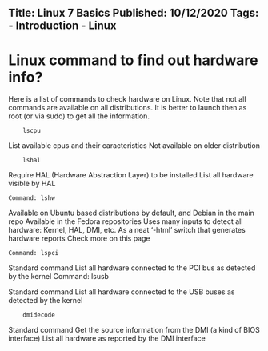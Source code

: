 Title: Linux 7 Basics
Published: 10/12/2020
Tags:
    - Introduction
    - Linux
---

# Linux command to find out hardware info?
Here is a list of commands to check hardware on Linux. Note that not all commands are available on all distributions. It is better to launch then as root (or via sudo) to get all the information.

```
    lscpu
```
List available cpus and their caracteristics
Not available on older distribution
```
    lshal
```
Require HAL (Hardware Abstraction Layer) to be installed
List all hardware visible by HAL
```
Command: lshw
```
Available on Ubuntu based distributions by default, and Debian in the main repo
Available in the Fedora repositories
Uses many inputs to detect all hardware: Kernel, HAL, DMI, etc.
As a neat ‘-html’ switch that generates hardware reports
Check more on this page
```
Command: lspci
```
Standard command
List all hardware connected to the PCI bus as detected by the kernel
Command: lsusb

Standard command
List all hardware connected to the USB buses as detected by the kernel
```
    dmidecode
```
Standard command
Get the source information from the DMI (a kind of BIOS interface)
List all hardware as reported by the DMI interface
